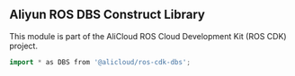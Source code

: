 ## Aliyun ROS DBS Construct Library

This module is part of the AliCloud ROS Cloud Development Kit (ROS CDK) project.

```go
import * as DBS from '@alicloud/ros-cdk-dbs';
```
